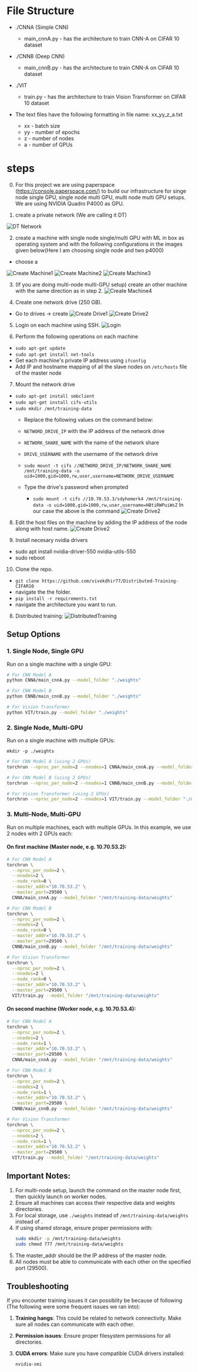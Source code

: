 # File Structure
 - ./CNNA (Simple CNN)
    - main_cnnA.py - has the architecture to train CNN-A on CIFAR 10 dataset
 - ./CNNB (Deep CNN)
    - main_cnnB.py - has the architecture to train CNN-A on CIFAR 10 dataset
 - ./VIT
    - train.py - has the architecture to train Vision Transformer on CIFAR 10 dataset

 - The text files have the following formatting in file name:
   xx_yy_z_a.txt
   - xx - batch size
   - yy - number of epochs
   - z - number of nodes
   - a - number of GPUs

# steps 
0. For this project we are using paperspace (https://console.paperspace.com/) to build our infrastructure for singe node single GPU, single node multi GPU, multi node multi GPU setups. We are using NVIDIA Quadro P4000 as GPU.

1. create a private network (We are calling it DT)

![DT Network](Steps/Step1.png)


2. create a machine with single node single/multi GPU with ML in box as operating system and with the following configurations in the images given below(Here I am choosing single node and two p4000)
 - choose a 

![Create Machine1](Steps/Step2.png)
![Create Machine2](Steps/Step3.png)
![Create Machine3](Steps/Step4.png)


3. (If you are doing multi-node multi-GPU setup) create an other machine with the same direction as in step 2.
![Create Machine4](Steps/Step5.png)

4.  Create one network drive (250 GB).
 - Go to drives -> create 
 ![Create Drive1](Steps/Step6.png)
 ![Create Drive2](Steps/Step7.png)


5. Login on each machine using SSH.
 ![Login](Steps/Step8.png)

6. Perform the following operations on each machine
- `sudo apt-get update` 
- `sudo apt-get install net-tools`
- Get each machine's private IP address using `ifconfig`
- Add IP and hostname mapping of all the slave nodes on `/etc/hosts` file of the master node

7. Mount the network drive
- `sudo apt-get install smbclient`
- `sudo apt-get install cifs-utils`
- `sudo mkdir /mnt/training-data`
  - Replace the following values on the command below:
  - `NETWORD_DRIVE_IP` with the IP address of the network drive
  - `NETWORK_SHARE_NAME` with the name of the network share
  - `DRIVE_USERNAME` with the username of the network drive
  - `sudo mount -t cifs //NETWORD_DRIVE_IP/NETWORK_SHARE_NAME /mnt/training-data -o uid=1000,gid=1000,rw,user,username=NETWORK_DRIVE_USERNAME` 
  - Type the drive's password when prompted


    - `sudo mount -t cifs //10.70.53.3/sdyhomerk4 /mnt/training-data -o uid=1000,gid=1000,rw,user,username=HBtiRWPuiWsZ` In our case the above is the command
 ![Create Drive2](Steps/Step7.png)


8. Edit the host files on the machine by adding the IP address of the node along with host name. 
 ![Create Drive2](Steps/Step9.png)

9. Install necesary nvidia drivers
 - sudo apt install nvidia-driver-550 nvidia-utils-550
 - sudo reboot


10. Clone the repo.
 - `git clone https://github.com/vivekdhir77/Distributed-Training-CIFAR10`
 - navigate the the folder.
 - `pip install -r requirements.txt`
 - navigate the architecture you want to run.


8. Distributed training:
 ![DistributedTraining](Steps/DistributedTraining.png)


## Setup Options

### 1. Single Node, Single GPU

Run on a single machine with a single GPU:

```bash
# For CNN Model A
python CNNA/main_cnnA.py --model_folder "./weights"

# For CNN Model B
python CNNB/main_cnnB.py --model_folder "./weights"

# For Vision Transformer
python VIT/train.py --model_folder "./weights"
```

### 2. Single Node, Multi-GPU

Run on a single machine with multiple GPUs:

`mkdir -p ./weights`

```bash
# For CNN Model A (using 2 GPUs)
torchrun --nproc_per_node=2 --nnodes=1 CNNA/main_cnnA.py --model_folder "./weights"

# For CNN Model B (using 2 GPUs)
torchrun --nproc_per_node=2 --nnodes=1 CNNB/main_cnnB.py --model_folder "./weights"

# For Vision Transformer (using 2 GPUs)
torchrun --nproc_per_node=2 --nnodes=1 VIT/train.py --model_folder "./weights"
```

### 3. Multi-Node, Multi-GPU

Run on multiple machines, each with multiple GPUs. In this example, we use 2 nodes with 2 GPUs each:

#### On first machine (Master node, e.g. 10.70.53.2):

```bash
# For CNN Model A
torchrun \
  --nproc_per_node=2 \
  --nnodes=2 \
  --node_rank=0 \
  --master_addr="10.70.53.2" \
  --master_port=29500 \
  CNNA/main_cnnA.py --model_folder "/mnt/training-data/weights"

# For CNN Model B
torchrun \
  --nproc_per_node=2 \
  --nnodes=2 \
  --node_rank=0 \
  --master_addr="10.70.53.2" \
  --master_port=29500 \
  CNNB/main_cnnB.py --model_folder "/mnt/training-data/weights"

# For Vision Transformer
torchrun \
  --nproc_per_node=2 \
  --nnodes=2 \
  --node_rank=0 \
  --master_addr="10.70.53.2" \
  --master_port=29500 \
  VIT/train.py --model_folder "/mnt/training-data/weights"
```

#### On second machine (Worker node, e.g. 10.70.53.4):

```bash
# For CNN Model A
torchrun \
  --nproc_per_node=2 \
  --nnodes=2 \
  --node_rank=1 \
  --master_addr="10.70.53.2" \
  --master_port=29500 \
  CNNA/main_cnnA.py --model_folder "/mnt/training-data/weights"

# For CNN Model B
torchrun \
  --nproc_per_node=2 \
  --nnodes=2 \
  --node_rank=1 \
  --master_addr="10.70.53.2" \
  --master_port=29500 \
  CNNB/main_cnnB.py --model_folder "/mnt/training-data/weights"

# For Vision Transformer
torchrun \
  --nproc_per_node=2 \
  --nnodes=2 \
  --node_rank=1 \
  --master_addr="10.70.53.2" \
  --master_port=29500 \
  VIT/train.py --model_folder "/mnt/training-data/weights"
```

## Important Notes:

1. For multi-node setup, launch the command on the master node first, then quickly launch on worker nodes.
2. Ensure all machines can access their respective data and weights directories.
3. For local storage, use `./weights` instead of `/mnt/training-data/weights` instead of .
4. If using shared storage, ensure proper permissions with:
   ```bash
   sudo mkdir -p /mnt/training-data/weights
   sudo chmod 777 /mnt/training-data/weights
   ```
5. The master_addr should be the IP address of the master node.
6. All nodes must be able to communicate with each other on the specified port (29500).

## Troubleshooting

If you encounter training issues it can possiblity be because of following (The following were some frequent issues we ran into):

1. **Training hangs**: This could be related to network connectivity. Make sure all nodes can communicate with each other.

2. **Permission issues**: Ensure proper filesystem permissions for all directories.

3. **CUDA errors**: Make sure you have compatible CUDA drivers installed:
   ```bash
   nvidia-smi
   ```